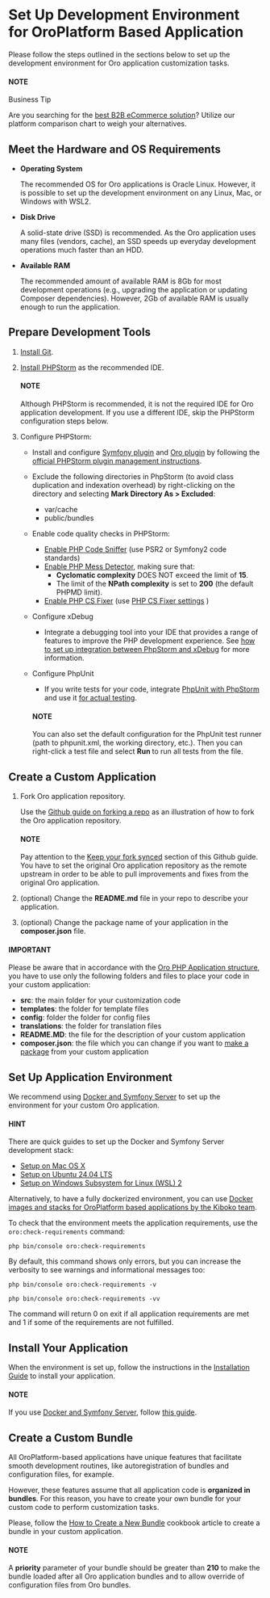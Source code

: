 <a id="dev-guide-development-practice-setup-dev-env"></a>

<a id="doc-dev-env-best-practices"></a>

# Set Up Development Environment for OroPlatform Based Application

Please follow the steps outlined in the sections below to set up the development environment for Oro application customization tasks.

#### NOTE
Business Tip

Are you searching for the <a href="https://oroinc.com/b2b-ecommerce/b2b-ecommerce-comparison" target="_blank">best B2B eCommerce solution</a>? Utilize our platform comparison chart to weigh your alternatives.

<a id="dev-guide-development-practice-setup-dev-env-requirements"></a>

## Meet the Hardware and OS Requirements

* **Operating System**

  The recommended OS for Oro applications is Oracle Linux. However, it is possible to set up the development environment on any Linux, Mac, or Windows with WSL2.
* **Disk Drive**

  A solid-state drive (SSD) is recommended. As the Oro application uses many files (vendors, cache), an SSD speeds up everyday development operations much faster than an HDD.
* **Available RAM**

  The recommended amount of available RAM is 8Gb for most development operations (e.g., upgrading the application or updating Composer dependencies). However, 2Gb of available RAM is usually enough to run the application.

<a id="dev-guide-development-practice-setup-dev-env-prepare-tools"></a>

## Prepare Development Tools

1. <a href="https://git-scm.com/book/en/v2/Getting-Started-Installing-Git" target="_blank">Install Git</a>.
2. <a href="https://www.jetbrains.com/help/phpstorm/install-and-set-up-product.html" target="_blank">Install PHPStorm</a> as the recommended IDE.

   #### NOTE
   Although PHPStorm is recommended, it is not the required IDE for Oro application development. If you use a different IDE, skip the PHPStorm configuration steps below.
3. Configure PHPStorm:
   * Install and configure <a href="https://plugins.jetbrains.com/plugin/7219-symfony-plugin" target="_blank">Symfony plugin</a> and <a href="https://plugins.jetbrains.com/plugin/8449-oro-phpstorm-plugin" target="_blank">Oro plugin</a> by following the <a href="https://www.jetbrains.com/help/phpstorm/managing-plugins.html" target="_blank">official PHPStorm plugin management instructions</a>.
   * Exclude the following directories in PhpStorm (to avoid class duplication and indexation overhead) by right-clicking on the directory and selecting **Mark Directory As > Excluded**:
     * var/cache
     * public/bundles
   * Enable code quality checks in PHPStorm:
     * <a href="https://www.jetbrains.com/help/phpstorm/using-php-code-sniffer.html" target="_blank">Enable PHP Code Sniffer</a> (use PSR2 or Symfony2 code standards)
     * <a href="https://www.jetbrains.com/help/phpstorm/using-php-mess-detector.html" target="_blank">Enable PHP Mess Detector</a>, making sure that:
       * **Cyclomatic complexity** DOES NOT exceed the limit of **15**.
       * The limit of the **NPath complexity** is set to **200** (the default PHPMD limit).
     * <a href="https://www.jetbrains.com/help/phpstorm/using-php-cs-fixer.html" target="_blank">Enable PHP CS Fixer</a> (use <a href="https://github.com/oroinc/platform/blob/master/build/.php-cs-fixer.php" target="_blank">PHP CS Fixer settings</a> )
   * Configure xDebug
     * Integrate a debugging tool into your IDE that provides a range of features to improve the PHP development experience. See <a href="https://www.jetbrains.com/help/phpstorm/configuring-xdebug.html" target="_blank">how to set up integration between PhpStorm and xDebug</a> for more information.
   * Configure PhpUnit
     * If you write tests for your code, integrate <a href="https://confluence.jetbrains.com/display/PhpStorm/PHPUnit+support+in+PhpStorm" target="_blank">PhpUnit with PhpStorm</a> and use it <a href="https://www.jetbrains.com/help/phpstorm/testing-with-phpunit.html" target="_blank">for actual testing</a>.

     #### NOTE
     You can also set the default configuration for the PhpUnit test runner (path to phpunit.xml, the working directory, etc.). Then you can right-click a test file and select **Run <file>** to run all tests from the file.

<a id="dev-guide-development-practice-setup-dev-env-create-app"></a>

## Create a Custom Application

1. Fork Oro application repository.

   Use the <a href="https://docs.github.com/en/get-started/quickstart/fork-a-repo" target="_blank">Github guide on forking a repo</a> as an illustration of how to fork the Oro application repository.

   #### NOTE
   Pay attention to the <a href="https://docs.github.com/en/pull-requests/collaborating-with-pull-requests/working-with-forks/syncing-a-fork" target="_blank">Keep your fork synced</a> section of this Github guide. You have to set the original Oro application repository as the remote upstream in order to be able to pull improvements and fixes from the original Oro application.
2. (optional) Change the **README.md** file in your repo to describe your application.
3. (optional) Change the package name of your application in the **composer.json** file.

#### IMPORTANT
Please be aware that in accordance with the [Oro PHP Application structure](../../architecture/structure/index.md#architecture-oro-php-application-structure), you have to use only the following folders and files to place your code in your custom application:

* **src**: the main folder for your customization code
* **templates**: the folder for template files
* **config**: folder the folder for config files
* **translations**: the folder for translation files
* **README.MD**: the file for the description of your custom application
* **composer.json**: the file which you can change if you want to <a href="https://symfonycasts.com/screencast/question-answer-day/create-composer-package" target="_blank">make a package</a> from your custom application

<a id="dev-guide-development-practice-setup-dev-env-setup-env"></a>

## Set Up Application Environment

We recommend using [Docker and Symfony Server](docker-and-symfony/index.md#setup-dev-env-docker-symfony) to set up the environment for your custom Oro application.

#### HINT
There are quick guides to set up the Docker and Symfony Server development stack:

- [Setup on Mac OS X](mac.md#setup-dev-env-docker-symfony-mac)
- [Setup on Ubuntu 24.04 LTS](ubuntu.md#setup-dev-env-docker-symfony-ubuntu)
- [Setup on Windows Subsystem for Linux (WSL) 2](windows.md#setup-dev-env-docker-symfony-windows)

Alternatively, to have a fully dockerized environment, you can use <a href="https://github.com/kiboko-labs/kloud" target="_blank">Docker images and stacks for OroPlatform based applications by the Kiboko team</a>.

To check that the environment meets the application requirements, use the `oro:check-requirements` command:

```none
php bin/console oro:check-requirements
```

By default, this command shows only errors, but you can increase the verbosity to see warnings and informational messages too:

```none
php bin/console oro:check-requirements -v
```

```none
php bin/console oro:check-requirements -vv
```

The command will return 0 on exit if all application requirements are met and 1 if some of the requirements are not fulfilled.

<a id="dev-guide-development-practice-setup-dev-env-install-app"></a>

## Install Your Application

When the environment is set up, follow the instructions in the [Installation Guide](../installation.md#install-for-dev) to install your application.

#### NOTE
If you use [Docker and Symfony Server](docker-and-symfony/index.md#setup-dev-env-docker-symfony), follow [this guide](docker-and-symfony/index.md#setup-dev-env-docker-symfony-install-application).

<a id="dev-guide-development-practice-setup-dev-env-create-bundle"></a>

## Create a Custom Bundle

All OroPlatform-based applications have unique features that facilitate smooth development routines, like autoregistration of bundles and configuration files, for example.

However, these features assume that all application code is **organized in bundles**. For this reason, you have to create your own bundle for your custom code to perform customization tasks.

Please, follow the [How to Create a New Bundle](../../extension/create-bundle.md#how-to-create-new-bundle) cookbook article to create a bundle in your custom application.

#### NOTE
A **priority** parameter of your bundle should be greater than **210** to make the bundle loaded after all Oro application bundles and to allow override of configuration files from Oro bundles.

<!-- Frontend -->
